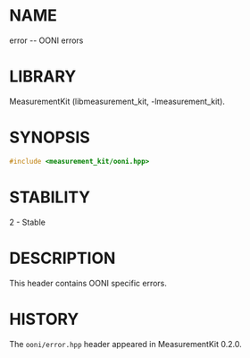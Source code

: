# NAME
error -- OONI errors

# LIBRARY
MeasurementKit (libmeasurement_kit, -lmeasurement_kit).

# SYNOPSIS
```C++
#include <measurement_kit/ooni.hpp>
```

# STABILITY

2 - Stable

# DESCRIPTION

This header contains OONI specific errors.

# HISTORY

The `ooni/error.hpp` header appeared in MeasurementKit 0.2.0.

